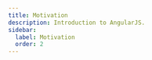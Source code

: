 ```yaml
---
title: Motivation
description: Introduction to AngularJS.
sidebar:
  label: Motivation
  order: 2
---
```


